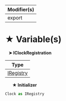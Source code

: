 | Modifier(s)                            |
|----------------------------------------|
| export |

# &#9733; Variable(s)

&nbsp;&nbsp; **&#10148; IClockRegistration**

| Type                        |
|-----------------------------|
| [IRegistry](/kernel/interface/di/iregistry.md) |

&nbsp;&nbsp;&nbsp;&nbsp;&nbsp; **&#9733; Initializer**

```ts
Clock as IRegistry
```